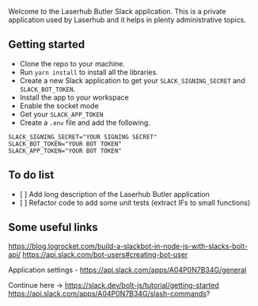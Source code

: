 Welcome to the Laserhub Butler Slack application. This is a private application used by Laserhub and it helps in plenty administrative topics.

## Getting started
- Clone the repo to your machine.
- Run `yarn install` to install all the libraries.
- Create a new Slack application to get your `SLACK_SIGNING_SECRET` and `SLACK_BOT_TOKEN`.
- Install the app to your workspace
- Enable the socket mode
- Get your `SLACK_APP_TOKEN`
- Create a `.env` file and add the following.

```
SLACK_SIGNING_SECRET="YOUR SIGNING SECRET"
SLACK_BOT_TOKEN="YOUR BOT TOKEN"
SLACK_APP_TOKEN="YOUR BOT TOKEN"
```

## To do list

- [ ] Add long description of the Laserhub Butler application
- [ ] Refactor code to add some unit tests (extract IFs to small functions)

## Some useful links
https://blog.logrocket.com/build-a-slackbot-in-node-js-with-slacks-bolt-api/
https://api.slack.com/bot-users#creating-bot-user

Application settings - https://api.slack.com/apps/A04P0N7B34G/general

Continue here -> https://slack.dev/bolt-js/tutorial/getting-started
https://api.slack.com/apps/A04P0N7B34G/slash-commands?
